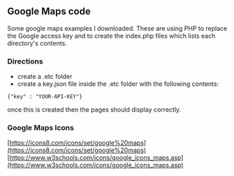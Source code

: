 ## Google Maps code
Some google maps examples I downloaded.  These are using PHP to replace the Google access key and to create the index.php files which lists each directory's contents.

### Directions
* create a .etc folder
* create a key.json file inside the .etc folder with the following contents:
```
{"key" : "YOUR-API-KEY"}
```
once this is created then the pages should display correctly.

### Google Maps Icons
[https://icons8.com/icons/set/google%20maps](https://icons8.com/icons/set/google%20maps)
[https://www.w3schools.com/icons/google_icons_maps.asp](https://www.w3schools.com/icons/google_icons_maps.asp)